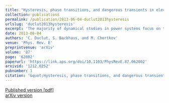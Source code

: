 ```yaml
---
title: "Hysteresis, phase transitions, and dangerous transients in electrical power distribution systems"
collection: publications
permalink: /publication/2013-06-04-duclut2013hysteresis
urlslug: 'duclut2013hysteresis'
excerpt: 'The majority of dynamical studies in power systems focus on the high-voltage transmission grids where models consider large generators interacting with crude aggregations of individual small loads. However, new phenomena have been observed indicating that the spatial distribution of collective, nonlinear contribution of these small loads in the low-voltage distribution grid is crucial to the outcome of these dynamical transients. To elucidate the phenomenon, we study the dynamics of voltage and power flows in a spatially extended distribution feeder (circuit) connecting many asynchronous induction motors and discover that this relatively simple 1+1 (space+time) dimensional system exhibits a plethora of nontrivial spatiotemporal effects, some of which may be dangerous for power system stability. Long-range motor-motor interactions mediated by circuit voltage and electrical power flows result in coexistence and segregation of spatially extended phases defined by individual motor states, a ‚Äúnormal‚Äù state where the motors‚Äô mechanical (rotation) frequency is slightly smaller than the nominal frequency of the basic ac flows and a ‚Äústalled‚Äù state where the mechanical frequency is small. Transitions between the two states can be initiated by a perturbation of the voltage or base frequency at the head of the distribution feeder. Such behavior is typical of first-order phase transitions in physics, and this 1+1 dimensional model shows many other properties of a first-order phase transition with the spatial distribution of the motors‚Äô mechanical frequency playing the role of the order parameter. In particular, we observe (a) propagation of the phase-transition front with the constant speed (in very long feeders) and (b) hysteresis in transitions between the normal and stalled (or partially stalled) phases.'
date: 2013-06-04
authors: 'C. Duclut, S. Backhaus, and M. Chertkov'
venue: 'Phys. Rev. E'
preprintvenue: 'arXiv'
volume: '87'
page: '62802'
paperurl: 'https://link.aps.org/doi/10.1103/PhysRevE.87.062802'
arxivid: '1212.0252'
pubnumber: 1
citation: '&quot;Hysteresis, phase transitions, and dangerous transients in electrical power distribution systems&quot;, C. Duclut, S. Backhaus, and M. Chertkov, <i>Phys. Rev. E</i> <b>87</b>, 62802 (2013).'
---
```

[Published version <i class="fa fa-external-link-alt fa-xs" aria-hidden="true"></i>](https://link.aps.org/doi/10.1103/PhysRevE.87.062802)
[[pdf] <i class="fa fa-download fa-xs" aria-hidden="true"></i>](http://charlieduclut.github.io/files/duclut2013hysteresis.pdf)
<br/>
[arXiv version <i class="fa fa-external-link-alt fa-xs" aria-hidden="true"></i>](https://arxiv.org/abs/1212.0252)
